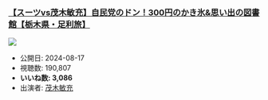 ### [【スーツvs茂木敏充】自民党のドン！300円のかき氷&思い出の図書館【栃木県・足利旅】](https://www.youtube.com/watch?v=F-V7zJExTPE)
[![](https://img.youtube.com/vi/F-V7zJExTPE/sddefault.jpg)](https://www.youtube.com/watch?v=F-V7zJExTPE)
-   公開日: 2024-08-17
-   視聴数: 190,807
-   **いいね数: 3,086**
-   出演者: [茂木敏充](/rehacq_fan/people/茂木敏充 "wikilink")
